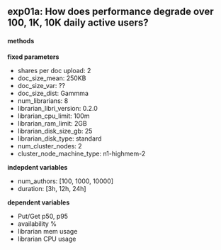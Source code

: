 ## exp01a: How does performance degrade over 100, 1K, 10K daily active users?

#### methods

**fixed parameters**
- shares per doc upload: 2
- doc_size_mean: 250KB
- doc_size_var: ??
- doc_size_dist: Gammma
- num_librarians: 8
- librarian_libri_version: 0.2.0
- librarian_cpu_limit: 100m
- librarian_ram_limit: 2GB
- librarian_disk_size_gb: 25
- librarian_disk_type: standard
- num_cluster_nodes: 2
- cluster_node_machine_type: n1-highmem-2

**indepdent variables**
- num_authors: [100, 1000, 10000]
- duration: [3h, 12h, 24h]

**dependent variables**
- Put/Get p50, p95
- availability %
- librarian mem usage
- librarian CPU usage


